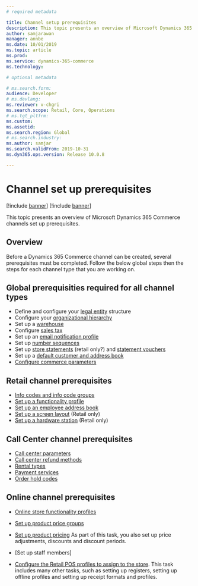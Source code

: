 ```yaml
---
# required metadata

title: Channel setup prerequisites
description: This topic presents an overview of Microsoft Dynamics 365 Commerce channels set up prerequisites.
author: samjarawan
manager: annbe
ms.date: 10/01/2019
ms.topic: article
ms.prod: 
ms.service: dynamics-365-commerce
ms.technology: 

# optional metadata

# ms.search.form: 
audience: Developer
# ms.devlang: 
ms.reviewer: v-chgri
ms.search.scope: Retail, Core, Operations
# ms.tgt_pltfrm: 
ms.custom: 
ms.assetid: 
ms.search.region: Global
# ms.search.industry: 
ms.author: samjar
ms.search.validFrom: 2019-10-31
ms.dyn365.ops.version: Release 10.0.8

---
```

# Channel set up prerequisites

[!include [banner](../includes/preview-banner.md)]
[!include [banner](../includes/banner.md)]

This topic presents an overview of Microsoft Dynamics 365 Commerce channels set up prerequisites.

## Overview
Before a Dynamics 365 Commerce channel can be created, several prerequisites must be completed.  Follow the below global steps then the steps for each channel type that you are working on.

## Global prerequisities required for all channel types
* Define and configure your [legal entity](channels-legal-entities.md) structure
* Configure your [organizational hierarchy](channels-org-hierarchies.md)
* Set up a [warehouse](channels-setup-warehouse.md)
* Configure [sales tax](https://docs.microsoft.com/en-us/dynamics365/finance/general-ledger/indirect-taxes-overview?toc=/dynamics365/commerce/toc.json)
* Set up an [email notification profile](email-notification-profiles.md)
* Set up [number sequences](https://docs.microsoft.com/en-us/dynamics365/fin-ops-core/fin-ops/organization-administration/number-sequence-overview?toc=/dynamics365/commerce/toc.json)
* Set up [store statements](tbd.md) (retail only?) and [statement vouchers](tbd.md)
* Set up a [default customer and address book](default-customer.md)
* [Configure commerce parameters](commerce-parameters.md)

## Retail channel prerequisites
* [Info codes and info code groups](https://docs.microsoft.com/en-us/dynamics365/retail/info-codes-retail?toc=/dynamics365/commerce/toc.json)
* [Set up a functionality profile](retail-functionality-profile.md)
* [Set up an employee address book](tbd.md)
* [Set up a screen layout](tbd.md) (Retail only)
* [Set up a hardware station](tbd.md) (Retail only)

## Call Center channel prerequisites
* [Call center parameters](tbd.md)
* [Call center refund methods](tbd.md)
* [Rental types](tbd.md)
* [Payment services](tbd.md)
* [Order hold codes](tbd.md)

## Online channel prerequisites
* [Online store functionality profiles](tbd.md)

* [Set up product price groups](tbd.md)
* [Set up product pricing](tbd.md)  As part of this task, you also set up price adjustments, discounts and discount periods.
* [Set up staff members]
* [Configure the Retail POS profiles to assign to the store](tbd.md).  This task includes many other tasks, such as setting up registers, setting up offline profiles and setting up receipt formats and profiles.

